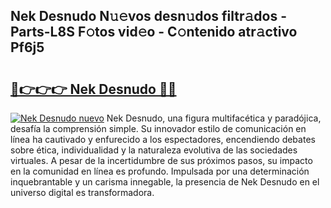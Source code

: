 ## Nek Desnudo N𝚞𝚎vos desn𝚞dos filtr𝚊dos - Parts-L8S F𝚘tos vid𝚎o - C𝚘ntenido atr𝚊ctivo Pf6j5

# <h2><a href="http://mb367z.tromn.icu/?c=Nek+Desnudo">🔗👉👉👉 Nek Desnudo 🔗🔗</a></h2>

[![Nek Desnudo nuevo](https://i.imgur.com/pEAQMta.gif)](http://mb367z.tromn.icu/?c=Nek+Desnudo)
Nek Desnudo, una figura multifacética y paradójica, desafía la comprensión simple. Su innovador estilo de comunicación en línea ha cautivado y enfurecido a los espectadores, encendiendo debates sobre ética, individualidad y la naturaleza evolutiva de las sociedades virtuales. A pesar de la incertidumbre de sus próximos pasos, su impacto en la comunidad en línea es profundo. Impulsada por una determinación inquebrantable y un carisma innegable, la presencia de Nek Desnudo en el universo digital es transformadora.

